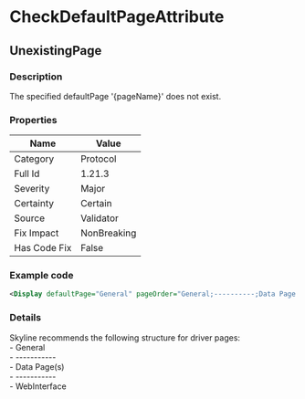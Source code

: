 ﻿---  
uid: Validator_1_21_3  
---

# CheckDefaultPageAttribute

## UnexistingPage

### Description

The specified defaultPage '{pageName}' does not exist.

### Properties

| Name         | Value       |
| ------------ | ----------- |
| Category     | Protocol    |
| Full Id      | 1.21.3      |
| Severity     | Major       |
| Certainty    | Certain     |
| Source       | Validator   |
| Fix Impact   | NonBreaking |
| Has Code Fix | False       |

### Example code

```xml
<Display defaultPage="General" pageOrder="General;----------;Data Page 1;Data Page 2;----------;WebInterface#http://[Polling Ip]/" />
```

### Details

Skyline recommends the following structure for driver pages:  
\- General  
\- \-\-\-\-\-\-\-\-\-\-\-  
\- Data Page(s)  
\- \-\-\-\-\-\-\-\-\-\-\-  
\- WebInterface
